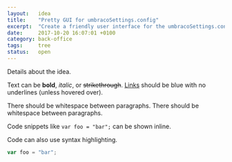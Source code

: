 ```yaml
---
layout:   idea
title:    "Pretty GUI for umbracoSettings.config"
excerpt:  "Create a friendly user interface for the umbracoSettings.config file"
date:     2017-10-20 16:07:01 +0100
category: back-office
tags:     tree
status:   open
---
```


Details about the idea.


Text can be **bold**, _italic_, or ~~strikethrough~~. [Links](https://github.com) should be blue with no underlines (unless hovered over).

There should be whitespace between paragraphs. There should be whitespace between paragraphs.

Code snippets like `var foo = "bar";` can be shown inline.

Code can also use syntax highlighting.
```javascript
var foo = "bar";
```
